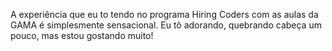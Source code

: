 A experiência que eu to tendo no programa Hiring Coders com as aulas da GAMA é simplesmente sensacional. Eu tô adorando, quebrando cabeça um pouco, mas estou gostando muito! 